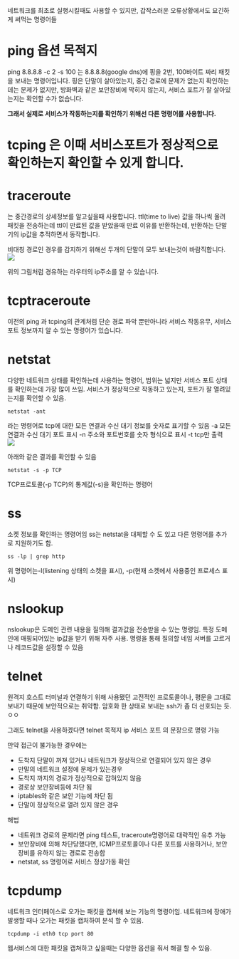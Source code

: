 
네트워크를 최초로 실행시킬때도 사용할 수 있지만, 갑작스러운 오류상황에서도 요긴하게 써먹는 명령어들 


# ping  옵션  목적지

ping 8.8.8.8 -c 2 -s 100 
는 8.8.8.8(google dns)에 핑을 2번, 100바이트 짜리 패킷을 보내는 명령어입니다.
핑은 단말이 살아있는지, 중간 경로에 문제가 없는지 확인하는데는 문제가 없지만,
방화벽과 같은 보안장비에 막히지 않는지, 서비스 포트가 잘 살아있는지는 확인할 수가 없습니다. 


**그래서 실제로 서비스가 작동하는지를 확인하기 위해선 다른 명령어를 사용합니다.**
# tcping 은 이때 서비스포트가 정상적으로 확인하는지 확인할 수 있게 합니다.

# traceroute 
는 중간경로의 상세정보를 알고싶을때 사용합니다.
ttl(time to live) 값을 하나씩 올려 패킷을 전송하는데 ttl이 만료된 값을 받았을때 만료 이유를 반환하는데, 반환하는 단말기의 ip값을 추적하면서 동작합니다.

비대칭 경로인 경우를 감지하기 위해선 두개의 단말이 모두 보내는것이 바람직합니다.
![](https://i.imgur.com/r87vYqo.png)

위의 그림처럼 경유하는 라우터의 ip주소를 알 수 있습니다.

# tcptraceroute

이전의  ping 과 tcping의 관계처럼 단순 경로 파악 뿐만아니라 서비스 작동유무, 서비스 포트 정보까지 알 수 있는 명령어가 있습니다.


# netstat

다양한 네트워크 상태를 확인하는데 사용하는 명령어, 범위는 넓지만 서비스 포트 상태를 확인하는데 가장 많이 쓰임. 
서비스가 정상적으로 작동하고 있는지, 포트가 잘 열려있는지를 확인할 수  있음.

```
netstat -ant
```
 라는 명령어로 tcp에 대한 모든 연결과 수신 대기 정보를 숫자로 표기할 수 있음
 -a 모든 연결과 수신 대기 포트 표시
 -n 주소와 포트번호를 숫자 형식으로 표시
 -t tcp만 출력 
![](https://i.imgur.com/rNaBaUe.png)

아래와 같은 결과를 확인할 수 있음

```
netstat -s -p TCP
```
TCP프로토콜(-p TCP)의 통계값(-s)을 확인하는 명령어


# ss

소켓 정보를 확인하는 명령어임
ss는 netstat을 대체할 수 도 있고 다른 명령어를 추가로 지원하기도 함.

```
ss -lp | grep http
```
위 명령어는-l(listening 상태의 소켓을 표시), -p(현재 소켓에서 사용중인 프로세스 표시)

# nslookup

nslookup은 도메인 관련 내용을 질의해 결과값을 전송받을 수 있는 명령임.
특정 도메인에 매핑되어있는 ip값을 받기 위해 자주 사용.
명령을 통해 질의할 네임 서버를 고르거나 레코드값을 설정할 수 있음

# telnet

원격지 호스트 터미널과 연결하기 위해 사용됐던 고전적인 프로토콜이나, 평문을 그대로 보내기 때문에 보안적으로는 취약함.
암호화 한 상태로 보내는 ssh가 좀 더 선호되는 듯. ㅇㅇ 

그래도 telnet을 사용하겠다면 
telnet 목적지 ip 서비스 포트 
의 문장으로 명령 가능

만약 접근이 불가능한 경우에는 
 - 도착지 단말이 꺼져 있거나 네트워크가 정상적으로 연결되어 있지 않은 경우
 - 만말의 네트워크 설정에 문제가 있는경우
 - 도착지 까지의 경로가 정상적으로 잡혀있지 않음
 - 경로상 보안장비등에 차단 됨
 - iptables와 같은 보안 기능에 차단 됨
 - 단말이 정상적으로 열려 있지 않은 경우

해법
- 네트워크 경로의 문제라면 ping 테스트, traceroute명령어로 대략적인 유추 가능
- 보안장비에 의해 차단당했다면, ICMP프로토콜이나 다른 포트를 사용하거나, 보안장비를 유하지 않는 경로로 전송함
- netstat, ss 명령어로 서비스 정상가동 확인


# tcpdump

네트워크 인터페이스로 오가는 패킷을 캡쳐해 보는 기능의 명령어임.
네트워크에 장애가 발생할 때나 오가는 패킷을 캡처하여 분석 할 수  있음.
```
tcpdump -i eth0 tcp port 80
```

웹서비스에 대한 패킷을 캡쳐하고 싶을때는 다양한 옵션을 줘서 해결 할 수 있음.
